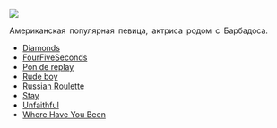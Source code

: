 ![](/songs/pqr/Rihanna/rihanna.jpg)  

Американская популярная певица, актриса родом с Барбадоса.

* [Diamonds](/songs/pqr/Rihanna/Diamonds)
* [FourFiveSeconds](/songs/pqr/Rihanna/FourFiveSeconds)
* [Pon de replay](/songs/pqr/Rihanna/Pon%20de%20replay)
* [Rude boy](/songs/pqr/Rihanna/Rude%20boy)
* [Russian Roulette](/songs/pqr/Rihanna/Russian%20Roulette)
* [Stay](/songs/pqr/Rihanna/Stay)
* [Unfaithful](/songs/pqr/Rihanna/Unfaithful)
* [Where Have You Been](/songs/pqr/Rihanna/Where%20Have%20You%20Been)